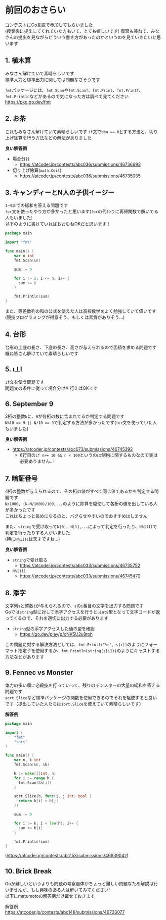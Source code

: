 # 前回のおさらい

[コンテスト](https://kenkoooo.com/atcoder/#/contest/show/586f2d20-2fc3-46bf-b376-a2549a5b00f5?activeTab=Problems)にGo言語で参加してもらいました  
(授業後に提出してくれていた方もいて、とても嬉しいです)
復習も兼ねて、みなさんの提出を見ながらどういう書き方があったのかというのを見ていきたいと思います

## 1. 植木算

みなさん解けていて素晴らしいです  
標準入力と標準出力に関しては問題なさそうです

`fmt`パッケージには、`fmt.Scan`や`fmt.Scanf`、`fmt.Print`、`fmt.Printf`、`fmt.Println`などがあるので気になった方は調べて見てください  
https://pkg.go.dev/fmt

## 2. お茶

これもみなさん解けていて素晴らしいです
`if`文で`b%a == 0`とする方法と、切り上げ除算を行う方法などの解法がありました

**良い解答例**

- 場合分け
  - https://atcoder.jp/contests/abc036/submissions/46736693
- 切り上げ除算(`math.Ceil`)
  - https://atcoder.jp/contests/abc036/submissions/46735035

## 3. キャンディーとN人の子供イージー

`1~N`までの総和を答える問題です  
`for`文を使ったやり方が多かったと思います(`for`の代わりに再帰関数で解いてる人もいました)  
以下のように書けていればおおむねOKだと思います！

```go
package main

import "fmt"

func main() {
    var n int
    fmt.Scan(&n)

    sum := 0

    for i := 1; i <= n; i++ {
      sum += i
    }

    fmt.Println(sum)
}
```

また、等差数列の和の公式を使えた人は高校数学をよく勉強していて偉いです(競技プログラミングが得意そう、もしくは素質がありそう...)

## 4. 台形

台形の上底の長さ、下底の長さ、高さが与えられるので面積を求める問題です  
概ね皆さん解けていて素晴らしいです

## 5. ι⊥l

`if`文を使う問題です  
問題文の条件に従って場合分けを行えばOKです

## 6. September 9

2桁の整数`N`に、`9`が各桁の数に含まれてるか判定する問題です  
`N%10 == 9 || N/10 == 9`で判定する方法が多かったです(`for`文を使っていた人もいました)

**良い解答例**

- https://atcoder.jp/contests/abc073/submissions/46745392
  - 8行目の`if n>= 10 && n < 100`というのは制約に関するものなので実は必要ありません..!

## 7. 暗証番号

4桁の整数が与えられるので、その桁の値がすべて同じ値であるかを判定する問題です  
`N/1000, (N-N/1000)/100,...`のように除算を駆使して各桁の値を出している人が多かったです  
これはちょっと長めになるのと、バグらせやすいのでおすすめはしません

また、`string`で受け取って`N[0], N[1],...`によって判定を行ったり、`N%1111`で判定を行ったりする人がいました  
(特に`N%1111`は天才ですね...)

**良い解答例**

- `string`で受け取る
  - https://atcoder.jp/contests/abc033/submissions/46735752
- `N%1111`
  - https://atcoder.jp/contests/abc033/submissions/46745470

## 8. 添字

文字列`s`と整数`i`が与えられるので、`s`の`i`番目の文字を出力する問題です  
Goでは`string`型に対して添字アクセスを行うと`uint8`型となって文字コードが返ってくるので、それを適切に出力する必要があります

- `string`型の添字アクセスした値の型を確認
  - https://go.dev/play/p/cNK5U2u8toh

この問題に対する解決方法としては、`fmt.Printf("%c", s[i])`のようにフォーマット指定子を使用するか、`fmt.Println(string(s[i]))`のようにキャストする方法などがあります

## 9. Fennec vs Monster

体力の多い順に必殺技を打っていって、残りのモンスターの大量の総和を答える問題です  
`sort.Slice`など標準パッケージの関数を使用できるのでそれを駆使すると良いです（提出していた人たちは`sort.Slice`を使えていて素晴らしいです）

**解答例**

```go
package main

import (
    "fmt"
    "sort"
)

func main() {
    var n, k int
    fmt.Scan(&n, &k)

    h := make([]int, n)
    for i := range h {
      fmt.Scan(&h[i])
    }

    sort.Slice(h, func(i, j int) bool {
      return h[i] > h[j]
    })

    sum := 0

    for i := k; i < len(h); i++ {
      sum += h[i]
    }

    fmt.Println(sum)
}
```

(https://atcoder.jp/contests/abc153/submissions/46939042)

## 10. Brick Break

Goが難しいというよりも問題の考察自体がちょっと難しい問題なため解説は行いませんが、もし興味のある人は解いてみてください!  
以下にmatumotoの解答例だけ載せておきます

解答例  
https://atcoder.jp/contests/abc148/submissions/46736077
